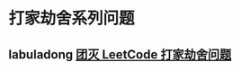 # 打家劫舍系列问题

## labuladong [团灭 LeetCode 打家劫舍问题](https://labuladong.gitbook.io/algo/dong-tai-gui-hua-xi-lie/qi-ta-suan-fa-wen-ti/qiang-fang-zi)